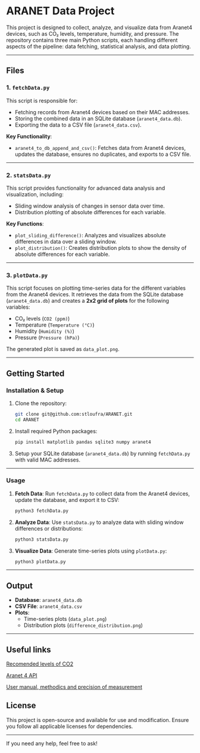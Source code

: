# ARANET Data Project

This project is designed to collect, analyze, and visualize data from Aranet4 devices, such as CO₂ levels, temperature, humidity, and pressure. The repository contains three main Python scripts, each handling different aspects of the pipeline: data fetching, statistical analysis, and data plotting.

---

## Files

### 1. `fetchData.py`

This script is responsible for:
- Fetching records from Aranet4 devices based on their MAC addresses.
- Storing the combined data in an SQLite database (`aranet4_data.db`).
- Exporting the data to a CSV file (`aranet4_data.csv`).

**Key Functionality**:
- `aranet4_to_db_append_and_csv()`: Fetches data from Aranet4 devices, updates the database, ensures no duplicates, and exports to a CSV file.

---

### 2. `statsData.py`

This script provides functionality for advanced data analysis and visualization, including:
- Sliding window analysis of changes in sensor data over time.
- Distribution plotting of absolute differences for each variable.

**Key Functions**:
- `plot_sliding_difference()`: Analyzes and visualizes absolute differences in data over a sliding window.
- `plot_distribution()`: Creates distribution plots to show the density of absolute differences for each variable.

---

### 3. `plotData.py`

This script focuses on plotting time-series data for the different variables from the Aranet4 devices. It retrieves the data from the SQLite database (`aranet4_data.db`) and creates a **2x2 grid of plots** for the following variables:
- CO₂ levels (`CO2 (ppm)`)
- Temperature (`Temperature (°C)`)
- Humidity (`Humidity (%)`)
- Pressure (`Pressure (hPa)`)

The generated plot is saved as `data_plot.png`.

---

## Getting Started

### Installation & Setup
1. Clone the repository:
   ```bash
   git clone git@github.com:stloufra/ARANET.git
   cd ARANET
   ```

2. Install required Python packages:
   ```bash
   pip install matplotlib pandas sqlite3 numpy aranet4
   ```

3. Setup your SQLite database (`aranet4_data.db`) by running `fetchData.py` with valid MAC addresses.

---

### Usage

1. **Fetch Data**:
   Run `fetchData.py` to collect data from the Aranet4 devices, update the database, and export it to CSV:
   ```bash
   python3 fetchData.py
   ```

2. **Analyze Data**:
   Use `statsData.py` to analyze data with sliding window differences or distributions:
   ```bash
   python3 statsData.py
   ```

3. **Visualize Data**:
   Generate time-series plots using `plotData.py`:
   ```bash
   python3 plotData.py
   ```

---

## Output

- **Database**: `aranet4_data.db`
- **CSV File**: `aranet4_data.csv`
- **Plots**:
    - Time-series plots (`data_plot.png`)
    - Distribution plots (`difference_distribution.png`)

---
## Useful links
[Recomended levels of CO2](https://pubmed.ncbi.nlm.nih.gov/19043767/)

[Aranet 4 API](https://github.com/Anrijs/Aranet4-Python)

[User manual, methodics and precision of measurement](https://aranet.com/en/home/products/aranet4-home)

## License

This project is open-source and available for use and modification. Ensure you follow all applicable licenses for dependencies.

---

If you need any help, feel free to ask!
